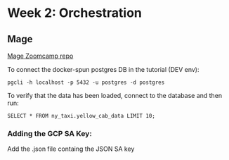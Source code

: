 # Week 2: Orchestration

## Mage

[Mage Zoomcamp repo](https://github.com/mage-ai/mage-zoomcamp)

To connect the docker-spun postgres DB in the tutorial (DEV env):
```sehll
pgcli -h localhost -p 5432 -u postgres -d postgres
```

To verify that the data has been loaded, connect to the database and then run:
```shell
SELECT * FROM ny_taxi.yellow_cab_data LIMIT 10;
```

### Adding the GCP SA Key:
Add the .json file containg the JSON SA key


